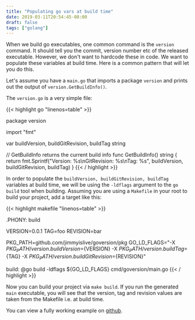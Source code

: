 ```yaml
---
title: "Populating go vars at build time"
date: 2019-03-11T20:54:45-08:00
draft: false
tags: ["golang"]
---
```

When we build go executables, one common command is the `version` command. It should tell you the commit, version number etc of the released executable. However, we don't want to hardcode these in code. We want to populate these variables at build time. Here is a common pattern that will let you do this. 

Let's assume you have a `main.go` that imports a package `version` and prints out the output of `version.GetBuildInfo()`.

The `version.go` is a very simple file:

{{< highlight go "linenos=table" >}}

package version

import "fmt"

var buildVersion, buildGitRevision, buildTag string

// GetBuildInfo returns the current build info
func GetBuildInfo() string {
        return fmt.Sprintf("Version: %s\nGitRevision: %s\nTag: %s", buildVersion, buildGitRevision, buildTag)
}
{{< / highlight >}}


In order to populate the `buildVersion, buildGitRevision, buildTag` variables at build time, we will be using the `-ldflags` argument to the `go build` tool when building. Assuming you are using a `Makefile` in your root to build your project, add a target like this:

{{< highlight makefile "linenos=table" >}}

.PHONY: build

VERSION=0.0.1
TAG=foo
REVISION=bar

PKG_PATH=github.com/jimmyislive/goversion/pkg
GO_LD_FLAGS="-X ${PKG_PATH}/version.buildVersion=${VERSION} -X ${PKG_PATH}/version.buildTag=${TAG} -X ${PKG_PATH}/version.buildGitRevision=${REVISION}"

build:
        @go build -ldflags ${GO_LD_FLAGS} cmd/goversion/main.go
{{< / highlight >}}


Now you can build your project via `make build`. If you run the generated `main` executable, you will see that the version, tag and revision values are taken from the Makefile i.e. at build time.

You can view a fully working example on [github](https://github.com/jimmyislive/goversion).




